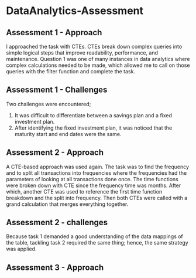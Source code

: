 # DataAnalytics-Assessment
## Assessment 1 - Approach
I approached the task with CTEs. CTEs break down complex queries into simple logical steps that improve readability, performance, and maintenance. Question 1 was one of many instances in data analytics where complex calculations needed to be made, which allowed me to call on those queries with the filter function and complete the task.

## Assessment 1 - Challenges
Two challenges were encountered;
1. It was difficult to differentiate between a savings plan and a fixed investment plan.
2. After identifying the fixed investment plan, it was noticed that the maturity start and end dates were the same.

## Assessment 2 - Approach
A CTE-based approach was used again. The task was to find the frequency and to split all transactions into frequencies where the frequencies had the parameters of looking at all transactions done once. The time functions were broken down with CTE since the frequency time was months. After which, another CTE was used to reference the first time function breakdown and the split into frequency. Then both CTEs were called with a grand calculation that merges everything together. 

## Assessment 2 - challenges
Because task 1 demanded a good understanding of the data mappings of the table, tackling task 2 required the same thing; hence, the same strategy was applied.

## Assessment 3 - Approach
